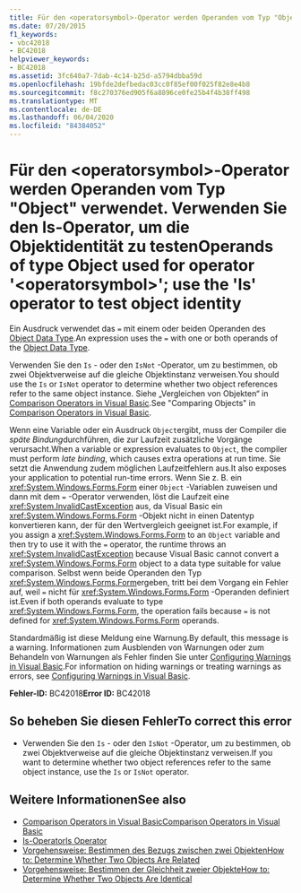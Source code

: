 ```yaml
---
title: Für den <operatorsymbol>-Operator werden Operanden vom Typ "Object" verwendet. Verwenden Sie den Is-Operator, um die Objektidentität zu testen
ms.date: 07/20/2015
f1_keywords:
- vbc42018
- BC42018
helpviewer_keywords:
- BC42018
ms.assetid: 3fc640a7-7dab-4c14-b25d-a5794dbba59d
ms.openlocfilehash: 19bfde2defbedac03cc0f85ef00f025f82e8e4b8
ms.sourcegitcommit: f8c270376ed905f6a8896ce0fe25b4f4b38ff498
ms.translationtype: MT
ms.contentlocale: de-DE
ms.lasthandoff: 06/04/2020
ms.locfileid: "84384052"
---
```

# <a name="operands-of-type-object-used-for-operator-operatorsymbol-use-the-is-operator-to-test-object-identity"></a><span data-ttu-id="bc8f8-102">Für den \<operatorsymbol>-Operator werden Operanden vom Typ "Object" verwendet. Verwenden Sie den Is-Operator, um die Objektidentität zu testen</span><span class="sxs-lookup"><span data-stu-id="bc8f8-102">Operands of type Object used for operator '\<operatorsymbol>'; use the 'Is' operator to test object identity</span></span>
<span data-ttu-id="bc8f8-103">Ein Ausdruck verwendet das `=` mit einem oder beiden Operanden des [Object Data Type](../language-reference/data-types/object-data-type.md).</span><span class="sxs-lookup"><span data-stu-id="bc8f8-103">An expression uses the `=` with one or both operands of the [Object Data Type](../language-reference/data-types/object-data-type.md).</span></span>  
  
 <span data-ttu-id="bc8f8-104">Verwenden Sie den `Is` - oder den `IsNot` -Operator, um zu bestimmen, ob zwei Objektverweise auf die gleiche Objektinstanz verweisen.</span><span class="sxs-lookup"><span data-stu-id="bc8f8-104">You should use the `Is` or `IsNot` operator to determine whether two object references refer to the same object instance.</span></span> <span data-ttu-id="bc8f8-105">Siehe „Vergleichen von Objekten“ in [Comparison Operators in Visual Basic](../programming-guide/language-features/operators-and-expressions/comparison-operators.md).</span><span class="sxs-lookup"><span data-stu-id="bc8f8-105">See "Comparing Objects" in [Comparison Operators in Visual Basic](../programming-guide/language-features/operators-and-expressions/comparison-operators.md).</span></span>  
  
 <span data-ttu-id="bc8f8-106">Wenn eine Variable oder ein Ausdruck `Object`ergibt, muss der Compiler die *späte Bindung*durchführen, die zur Laufzeit zusätzliche Vorgänge verursacht.</span><span class="sxs-lookup"><span data-stu-id="bc8f8-106">When a variable or expression evaluates to `Object`, the compiler must perform *late binding*, which causes extra operations at run time.</span></span> <span data-ttu-id="bc8f8-107">Sie setzt die Anwendung zudem möglichen Laufzeitfehlern aus.</span><span class="sxs-lookup"><span data-stu-id="bc8f8-107">It also exposes your application to potential run-time errors.</span></span> <span data-ttu-id="bc8f8-108">Wenn Sie z. B. ein <xref:System.Windows.Forms.Form> einer `Object` -Variablen zuweisen und dann mit dem `=` -Operator verwenden, löst die Laufzeit eine <xref:System.InvalidCastException> aus, da Visual Basic ein <xref:System.Windows.Forms.Form> -Objekt nicht in einen Datentyp konvertieren kann, der für den Wertvergleich geeignet ist.</span><span class="sxs-lookup"><span data-stu-id="bc8f8-108">For example, if you assign a <xref:System.Windows.Forms.Form> to an `Object` variable and then try to use it with the `=` operator, the runtime throws an <xref:System.InvalidCastException> because Visual Basic cannot convert a <xref:System.Windows.Forms.Form> object to a data type suitable for value comparison.</span></span> <span data-ttu-id="bc8f8-109">Selbst wenn beide Operanden den Typ <xref:System.Windows.Forms.Form>ergeben, tritt bei dem Vorgang ein Fehler auf, weil `=` nicht für <xref:System.Windows.Forms.Form> -Operanden definiert ist.</span><span class="sxs-lookup"><span data-stu-id="bc8f8-109">Even if both operands evaluate to type <xref:System.Windows.Forms.Form>, the operation fails because `=` is not defined for <xref:System.Windows.Forms.Form> operands.</span></span>  
  
 <span data-ttu-id="bc8f8-110">Standardmäßig ist diese Meldung eine Warnung.</span><span class="sxs-lookup"><span data-stu-id="bc8f8-110">By default, this message is a warning.</span></span> <span data-ttu-id="bc8f8-111">Informationen zum Ausblenden von Warnungen oder zum Behandeln von Warnungen als Fehler finden Sie unter [Configuring Warnings in Visual Basic](/visualstudio/ide/configuring-warnings-in-visual-basic).</span><span class="sxs-lookup"><span data-stu-id="bc8f8-111">For information on hiding warnings or treating warnings as errors, see [Configuring Warnings in Visual Basic](/visualstudio/ide/configuring-warnings-in-visual-basic).</span></span>  
  
 <span data-ttu-id="bc8f8-112">**Fehler-ID:** BC42018</span><span class="sxs-lookup"><span data-stu-id="bc8f8-112">**Error ID:** BC42018</span></span>  
  
## <a name="to-correct-this-error"></a><span data-ttu-id="bc8f8-113">So beheben Sie diesen Fehler</span><span class="sxs-lookup"><span data-stu-id="bc8f8-113">To correct this error</span></span>  
  
- <span data-ttu-id="bc8f8-114">Verwenden Sie den `Is` - oder den `IsNot` -Operator, um zu bestimmen, ob zwei Objektverweise auf die gleiche Objektinstanz verweisen.</span><span class="sxs-lookup"><span data-stu-id="bc8f8-114">If you want to determine whether two object references refer to the same object instance, use the `Is` or `IsNot` operator.</span></span>  
  
## <a name="see-also"></a><span data-ttu-id="bc8f8-115">Weitere Informationen</span><span class="sxs-lookup"><span data-stu-id="bc8f8-115">See also</span></span>

- [<span data-ttu-id="bc8f8-116">Comparison Operators in Visual Basic</span><span class="sxs-lookup"><span data-stu-id="bc8f8-116">Comparison Operators in Visual Basic</span></span>](../programming-guide/language-features/operators-and-expressions/comparison-operators.md)
- [<span data-ttu-id="bc8f8-117">Is-Operator</span><span class="sxs-lookup"><span data-stu-id="bc8f8-117">Is Operator</span></span>](../language-reference/operators/is-operator.md)
- [<span data-ttu-id="bc8f8-118">Vorgehensweise: Bestimmen des Bezugs zwischen zwei Objekten</span><span class="sxs-lookup"><span data-stu-id="bc8f8-118">How to: Determine Whether Two Objects Are Related</span></span>](../programming-guide/language-features/variables/how-to-determine-whether-two-objects-are-related.md)
- [<span data-ttu-id="bc8f8-119">Vorgehensweise: Bestimmen der Gleichheit zweier Objekte</span><span class="sxs-lookup"><span data-stu-id="bc8f8-119">How to: Determine Whether Two Objects Are Identical</span></span>](../programming-guide/language-features/variables/how-to-determine-whether-two-objects-are-identical.md)
